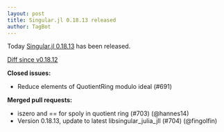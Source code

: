 ```yaml
---
layout: post
title: Singular.jl 0.18.13 released
author: TagBot
---
```


Today [Singular.jl 0.18.13](https://github.com/oscar-system/Singular.jl/releases/tag/v0.18.13) has
been released.

[Diff since v0.18.12](https://github.com/oscar-system/Singular.jl/compare/v0.18.12...v0.18.13)


**Closed issues:**
- Reduce elements of QuotientRing modulo ideal (#691)

**Merged pull requests:**
- iszero and == for spoly in quotient ring (#703) (@hannes14)
- Version 0.18.13, update to latest libsingular_julia_jll (#704) (@fingolfin)
